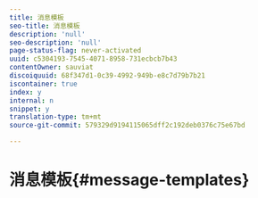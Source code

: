 ```yaml
---
title: 消息模板
seo-title: 消息模板
description: 'null'
seo-description: 'null'
page-status-flag: never-activated
uuid: c5304193-7545-4071-8958-731ecbcb7b43
contentOwner: sauviat
discoiquuid: 68f347d1-0c39-4992-949b-e8c7d79b7b21
iscontainer: true
index: y
internal: n
snippet: y
translation-type: tm+mt
source-git-commit: 579329d9194115065dff2c192deb0376c75e67bd

---
```



# 消息模板{#message-templates}

